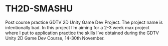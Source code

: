 # TH2D-SMASHU
Post course practice GDTV 2D Unity Game Dev Project. The project name is intentionally bad. In this project I’m aiming for a 2-3 week max project where I put to application practice the skills I’ve obtained during the GDTV Unity 2D Game Dev Course, 14-30th November.
